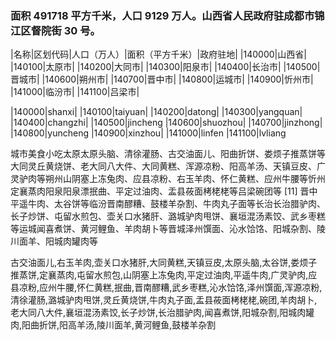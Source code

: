 <!--
 * @Author: vigne 1186963387@qq.com
 * @Date: 2022-10-01 10:44:38
 * @FilePath: /cooking-menu/src/views/asia/eastAsia/china/mockData/shanxiProvince/readme.md
 * @Description:
 *
 * Copyright (c) 2023 by ${git_name_email}, All Rights Reserved.
-->

### 面积 491718 平方千米，人口 9129 万人。山西省人民政府驻成都市锦江区督院街 30 号。

<!-- ||||| -->

|名称|区划代码|人口（万人）|面积（平方千米）|政府驻地| |140000|山西省| |140100|太原市| |140200|大同市| |140300|阳泉市| |140400|长治市| |140500|晋城市| |140600|朔州市| |140700|晋中市| |140800|运城市| |140900|忻州市| |141000|临汾市| |141100|吕梁市|

|140000|shanxi| |140100|taiyuan| |140200|datong| |140300|yangquan| |140400|changzhi| |140500|jincheng |140600|shuozhou| |140700|jinzhong| |140800|yuncheng |140900|xinzhou| |141000|linfen |141100|lvliang

城市美食小吃太原太原头脑、清徐灌肠、古交油面儿、阳曲折饼、娄烦子推蒸饼等大同灵丘黄烧饼、老大同八大件、大同黄糕、浑源凉粉、阳高羊汤、天镇豆皮、广灵驴肉等朔州山阴塞上冻兔肉、应县凉粉、右玉羊肉、怀仁黄糕、应州牛腰等忻州定襄蒸肉阳泉阳泉漂抿曲、平定过油肉、盂县莜面栲栳栳等吕梁碗团等 [11] 晋中平遥牛肉、太谷饼等临汾晋南醪糟、鼓楼羊杂割、牛肉丸子面等长治长治腊驴肉、长子炒饼、屯留水煎包、壶关口水猪肝、潞城驴肉甩饼、襄垣混汤素饺、武乡枣糕等运城闻喜煮饼、黄河鲤鱼、羊肉胡卜等晋城泽州馔面、沁水饸饹、阳城杂割、陵川面羊、阳城肉罐肉等

古交油面儿,右玉羊肉,壶关口水猪肝,大同黄糕,天镇豆皮,太原头脑,太谷饼,娄烦子推蒸饼,定襄蒸肉,屯留水煎包,山阴塞上冻兔肉,平定过油肉,平遥牛肉,广灵驴肉,应县凉粉,应州牛腰,怀仁黄糕,抿曲,晋南醪糟,武乡枣糕,沁水饸饹,泽州馔面,浑源凉粉,清徐灌肠,潞城驴肉甩饼,灵丘黄烧饼,牛肉丸子面,盂县莜面栲栳栳,碗团,羊肉胡卜,老大同八大件,襄垣混汤素饺,长子炒饼,长治腊驴肉,闻喜煮饼,阳城杂割,阳城肉罐肉,阳曲折饼,阳高羊汤,陵川面羊,黄河鲤鱼,鼓楼羊杂割

